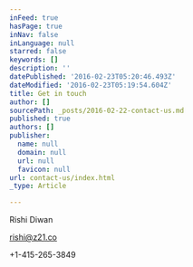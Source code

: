 ```yaml
---
inFeed: true
hasPage: true
inNav: false
inLanguage: null
starred: false
keywords: []
description: ''
datePublished: '2016-02-23T05:20:46.493Z'
dateModified: '2016-02-23T05:19:54.604Z'
title: Get in touch
author: []
sourcePath: _posts/2016-02-22-contact-us.md
published: true
authors: []
publisher:
  name: null
  domain: null
  url: null
  favicon: null
url: contact-us/index.html
_type: Article

---
```

Rishi Diwan

rishi@z21.co

+1-415-265-3849